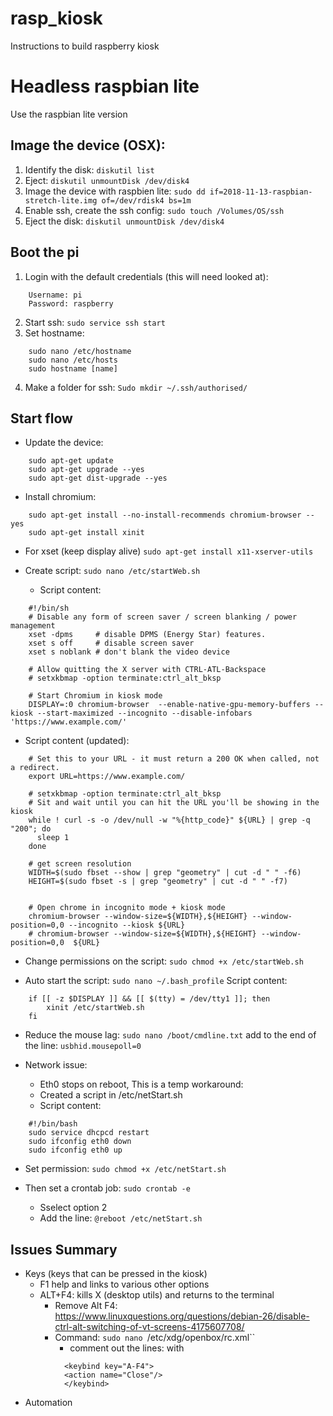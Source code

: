 # rasp_kiosk
Instructions to build raspberry kiosk

# Headless raspbian lite
Use the raspbian lite version

## Image the device (OSX):
1. Identify the disk: 
`diskutil list`
2. Eject: 
`diskutil unmountDisk /dev/disk4`
3. Image the device with raspbien lite: 
`sudo dd if=2018-11-13-raspbian-stretch-lite.img of=/dev/rdisk4 bs=1m`
3. Enable ssh, create the ssh config: 
`sudo touch /Volumes/OS/ssh`
4. Eject the disk: 
`diskutil unmountDisk /dev/disk4`

## Boot the pi
1. Login with the default credentials (this will need looked at):
```
    Username: pi
    Password: raspberry
```
2. Start ssh: 
`sudo service ssh start`
3. Set hostname: 
```
    sudo nano /etc/hostname
    sudo nano /etc/hosts
    sudo hostname [name]
```
4. Make a folder for ssh: `Sudo mkdir ~/.ssh/authorised/`

## Start flow
- Update the device:
```
    sudo apt-get update
    sudo apt-get upgrade --yes
    sudo apt-get dist-upgrade --yes
```
- Install chromium:
``` 
    sudo apt-get install --no-install-recommends chromium-browser --yes
    sudo apt-get install xinit
```
- For xset (keep display alive)
`sudo apt-get install x11-xserver-utils`
		
- Create script: `sudo nano /etc/startWeb.sh`
    - Script content:
```
    #!/bin/sh
    # Disable any form of screen saver / screen blanking / power management
    xset -dpms     # disable DPMS (Energy Star) features.
    xset s off     # disable screen saver
    xset s noblank # don't blank the video device
    
    # Allow quitting the X server with CTRL-ATL-Backspace
    # setxkbmap -option terminate:ctrl_alt_bksp
    
    # Start Chromium in kiosk mode
    DISPLAY=:0 chromium-browser  --enable-native-gpu-memory-buffers --kiosk --start-maximized --incognito --disable-infobars 'https://www.example.com/' 
```
   - Script content (updated):
```
    # Set this to your URL - it must return a 200 OK when called, not a redirect.
    export URL=https://www.example.com/
		
    # setxkbmap -option terminate:ctrl_alt_bksp
    # Sit and wait until you can hit the URL you'll be showing in the kiosk
    while ! curl -s -o /dev/null -w "%{http_code}" ${URL} | grep -q "200"; do
      sleep 1
    done
		
    # get screen resolution
    WIDTH=$(sudo fbset --show | grep "geometry" | cut -d " " -f6)
    HEIGHT=$(sudo fbset -s | grep "geometry" | cut -d " " -f7)
		
		
    # Open chrome in incognito mode + kiosk mode
    chromium-browser --window-size=${WIDTH},${HEIGHT} --window-position=0,0 --incognito --kiosk ${URL}
    # chromium-browser --window-size=${WIDTH},${HEIGHT} --window-position=0,0  ${URL}
```

- Change permissions on the script: `sudo chmod +x /etc/startWeb.sh`

- Auto start the script: `sudo nano ~/.bash_profile`
Script content:
```
    if [[ -z $DISPLAY ]] && [[ $(tty) = /dev/tty1 ]]; then
        xinit /etc/startWeb.sh 
    fi
```			
- Reduce the mouse lag: `sudo nano /boot/cmdline.txt`
add to the end of the line: `usbhid.mousepoll=0`

- Network issue:
    - Eth0 stops on reboot, This is a temp workaround:
    - Created a script in /etc/netStart.sh
    - Script content:
```
    #!/bin/bash
    sudo service dhcpcd restart
    sudo ifconfig eth0 down
    sudo ifconfig eth0 up 
```
- Set permission: `sudo chmod +x /etc/netStart.sh`

- Then set a crontab job: `sudo crontab -e` 
    - Sselect option 2
    - Add the line: `@reboot /etc/netStart.sh`


## Issues Summary

- Keys (keys that can be pressed in the kiosk)
    - F1 help and links to various other options
    - ALT+F4: kills X (desktop utils) and returns to the terminal
        - Remove Alt F4: https://www.linuxquestions.org/questions/debian-26/disable-ctrl-alt-switching-of-vt-screens-4175607708/
        - Command: `sudo nano `/etc/xdg/openbox/rc.xml``
            - comment out the lines: with <!-- -->
```
            <keybind key="A-F4">
            <action name="Close"/>
            </keybind>
```
- Automation


